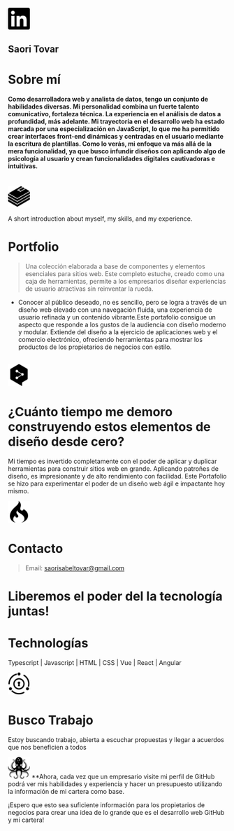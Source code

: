 <a href="https://www.linkedin.com/in/saori-isabel-tovar-7459122b2/" class="sourcelinkedin"><img src="linkedin.svg" alt="LinkedIn" style="width: 50px; height: auto:"></a>

<h2>Saori Tovar</h2>
<h1>Sobre mí</h1>
<h4>
Como desarrolladora web y analista de datos, tengo un conjunto de habilidades diversas.  Mi personalidad combina un fuerte talento comunicativo, fortaleza técnica. La experiencia en el análisis de datos a profundidad, más adelante. Mi trayectoria en el desarrollo web ha estado marcada por una especialización en JavaScript, lo que me ha permitido crear interfaces front-end dinámicas y centradas en el usuario mediante la escritura de plantillas. Como lo verás, mi enfoque va más allá de la mera funcionalidad, ya que busco infundir diseños con aplicando algo de psicología al usuario y crean funcionalidades digitales cautivadoras e intuitivas.
</h4>
<br>

<img src="bookstack.svg" alt="BookStack" style="width: 50px; height: auto:">

A short introduction about myself, my skills, and my experience. 
<h1>Portfolio</h1>

> Una colección elaborada a base de componentes y elementos esenciales para sitios web. Este completo estuche, creado como una caja de herramientas, permite a los empresarios diseñar experiencias de usuario atractivas sin reinventar la rueda.

* Conocer al público deseado, no es sencillo, pero  se logra a través de un diseño web elevado con una navegación fluida, una experiencia de usuario refinada y un contenido vibrante.Este portafolio consigue un aspecto que responde a los gustos de la audiencia con diseño moderno y modular. Extiende del diseño a la ejercicio de aplicaciones web y el comercio electrónico, ofreciendo herramientas para mostrar los productos de los propietarios de negocios con estilo.
<br>

<img src="deepl.svg" alt="Deepl" style="width: 50px; height: auto:">
<h1>¿Cuánto tiempo me demoro construyendo estos elementos de diseño desde cero? </h1>

Mi tiempo es invertido completamente con el poder de aplicar y duplicar herramientas para construir sitios web en grande. Aplicando patroñes de diseño, es impresionante y de alto rendimiento con facilidad. Este Portafolio se hizo para experimentar el poder de un diseño web ágil e impactante hoy mismo.
<br>

<img src="codeigniter.svg" alt="Code" style="width: 50px; height: auto:">
<h1>Contacto</h1>

> Email: saorisabeltovar@gmail.com

<h1>Liberemos el poder del la tecnología juntas!</h1>

<h1>Technologías</h1>

Typescript | Javascript | HTML | CSS | Vue | React | Angular
<br>

<img src="fusionauth.svg" alt="Job" style="width: 50px; height: auto:">
<h1>Busco Trabajo</h1>

Estoy buscando trabajo, abierta a escuchar propuestas y llegar a acuerdos que nos beneficien a todos
<br>

<img src="testinglibrary.svg" alt="Test" style="width: 50px; height: auto:">
**Ahora, cada vez que un empresario visite mi perfil de GitHub podrá ver mis habilidades y experiencia y hacer un presupuesto utilizando la información de mi cartera como base. 

¡Espero que esto sea suficiente información para los propietarios de negocios para crear una idea de lo grande que es el desarrollo web GitHub y mi cartera!
